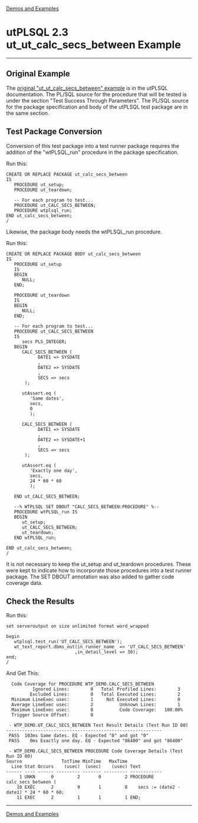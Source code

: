 [Demos and Examples](README.md)

# utPLSQL 2.3 ut_ut_calc_secs_between Example

---

## Original Example

The [original "ut_ut_calc_secs_between" example](https://utplsql.org/utPLSQL/v2.3.1/testproc.html) is in the utPLSQL documentation.  The PL/SQL source for the procedure that will be tested is under the section "Test Success Through Parameters".  The PL/SQL source for the package specification and body of the utPLSQL test package are in the same section.

## Test Package Conversion

Conversion of this test package into a test runner package requires the addition of the "wtPLSQL_run" procedure in the package specification.

Run this:

```
CREATE OR REPLACE PACKAGE ut_calc_secs_between
IS
   PROCEDURE ut_setup;
   PROCEDURE ut_teardown;

   -- For each program to test...
   PROCEDURE ut_CALC_SECS_BETWEEN;
   PROCEDURE wtplsql_run;
END ut_calc_secs_between;
/
```

Likewise, the package body needs the wtPLSQL_run procedure.

Run this:

```
CREATE OR REPLACE PACKAGE BODY ut_calc_secs_between
IS
   PROCEDURE ut_setup
   IS
   BEGIN
      NULL;
   END;

   PROCEDURE ut_teardown
   IS
   BEGIN
      NULL;
   END;

   -- For each program to test...
   PROCEDURE ut_CALC_SECS_BETWEEN 
   IS
      secs PLS_INTEGER;
   BEGIN
      CALC_SECS_BETWEEN (
            DATE1 => SYSDATE
            ,
            DATE2 => SYSDATE
            ,
            SECS => secs
       );
   
      utAssert.eq (
         'Same dates',
         secs, 
         0
         );
         
      CALC_SECS_BETWEEN (
            DATE1 => SYSDATE
            ,
            DATE2 => SYSDATE+1
            ,
            SECS => secs
       );
   
      utAssert.eq (
         'Exactly one day',
         secs, 
         24 * 60 * 60
         );
         
   END ut_CALC_SECS_BETWEEN;

   --% WTPLSQL SET DBOUT "CALC_SECS_BETWEEN:PROCEDURE" %--
   PROCEDURE wtPLSQL_run IS
   BEGIN
      ut_setup;
      ut_CALC_SECS_BETWEEN;
      ut_teardown;
   END wtPLSQL_run;

END ut_calc_secs_between;
/
```

It is not necessary to keep the ut_setup and ut_teardown procedures.  These were kept to indicate how to incorporate those procedures into a test runner package.  The SET DBOUT annotation was also added to gather code coverage data.


## Check the Results

Run this:

```
set serveroutput on size unlimited format word_wrapped

begin
   wtplsql.test_run('UT_CALC_SECS_BETWEEN');
   wt_text_report.dbms_out(in_runner_name  => 'UT_CALC_SECS_BETWEEN'
                          ,in_detail_level => 30);
end;
/
```

And Get This:

```
  Code Coverage for PROCEDURE WTP_DEMO.CALC_SECS_BETWEEN
          Ignored Lines:        0   Total Profiled Lines:        3
         Excluded Lines:        0   Total Executed Lines:        2
  Minimum LineExec usec:        1     Not Executed Lines:        0
  Average LineExec usec:        2          Unknown Lines:        1
  Maximum LineExec usec:        8          Code Coverage:   100.00%
  Trigger Source Offset:        0

 - WTP_DEMO.UT_CALC_SECS_BETWEEN Test Result Details (Test Run ID 80)
-----------------------------------------------------------
 PASS  103ms Same dates. EQ - Expected "0" and got "0"
 PASS    0ms Exactly one day. EQ - Expected "86400" and got "86400"

 - WTP_DEMO.CALC_SECS_BETWEEN PROCEDURE Code Coverage Details (Test Run ID 80)
Source               TotTime MinTime   MaxTime     
  Line Stat Occurs    (usec)  (usec)    (usec) Text
------ ---- ------ --------- ------- --------- ------------
     1 UNKN      0         2       0         2 PROCEDURE calc_secs_between (
    10 EXEC      2         9       1         8    secs := (date2 - date1) * 24 * 60 * 60;
    11 EXEC      2         1       1         1 END;
```

---
[Demos and Examples](README.md)
